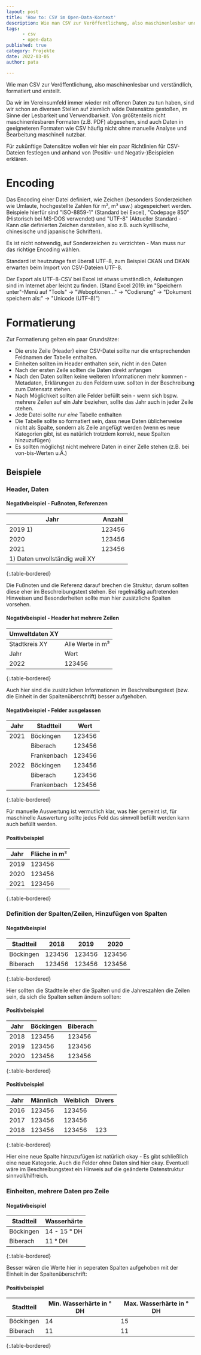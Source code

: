 ```yaml
---
layout: post
title: 'How to: CSV im Open-Data-Kontext'
description: Wie man CSV zur Veröffentlichung, also maschinenlesbar und verständlich, formatiert und erstellt.
tags: 
      - csv
      - open-data
published: true
category: Projekte
date: 2022-03-05
author: pata

---
```


Wie man CSV zur Veröffentlichung, also maschinenlesbar und verständlich, formatiert und erstellt.

Da wir im Vereinsumfeld immer wieder mit offenen Daten zu tun haben, sind wir schon an diversen Stellen auf ziemlich wilde Datensätze gestoßen, im Sinne der Lesbarkeit und Verwendbarkeit.
Von größtenteils nicht maschinenlesbaren Formaten (z.B. PDF) abgesehen, sind auch Daten in geeigneteren Formaten wie CSV häufig nicht ohne manuelle Analyse und Bearbeitung maschinell nutzbar.

Für zukünftige Datensätze wollen wir hier ein paar Richtlinien für CSV-Dateien festlegen und anhand von (Positiv- und Negativ-)Beispielen erklären.

# Encoding
Das Encoding einer Datei definiert, wie Zeichen (besonders Sonderzeichen wie Umlaute, hochgestellte Zahlen für m², m³ usw.) abgespeichert werden. Beispiele hierfür sind "ISO-8859-1" (Standard bei Excel), "Codepage 850" (Historisch bei MS-DOS verwendet) und "UTF-8" (Aktueller Standard - Kann _alle_ definierten Zeichen darstellen, also z.B. auch kyrillische, chinesische und japanische Schriften).

Es ist nicht notwendig, auf Sonderzeichen zu verzichten - Man muss nur das richtige Encoding wählen.

Standard ist heutzutage fast überall UTF-8, zum Beispiel CKAN und DKAN erwarten beim Import von CSV-Dateien UTF-8.

Der Export als UTF-8-CSV bei Excel ist etwas umständlich, Anleitungen sind im Internet aber leicht zu finden. (Stand Excel 2019: im "Speichern unter"-Menü auf "Tools" -> "Weboptionen..." -> "Codierung" -> "Dokument speichern als:" -> "Unicode (UTF-8)")

# Formatierung
Zur Formatierung gelten ein paar Grundsätze:
- Die erste Zeile (Header) einer CSV-Datei sollte nur die entsprechenden Feldnamen der Tabelle enthalten.
- Einheiten sollten im Header enthalten sein, nicht in den Daten
- Nach der ersten Zeile sollten die Daten direkt anfangen
- Nach den Daten sollten keine weiteren Informationen mehr kommen - Metadaten, Erklärungen zu den Feldern usw. sollten in der Beschreibung zum Datensatz stehen.
- Nach Möglichkeit sollten alle Felder befüllt sein - wenn sich bspw. mehrere Zeilen auf ein Jahr beziehen, sollte das Jahr auch in jeder Zeile stehen.
- Jede Datei sollte nur _eine_ Tabelle enthalten
- Die Tabelle sollte so formatiert sein, dass neue Daten üblicherweise nicht als Spalte, sondern als Zeile angefügt werden (wenn es neue Kategorien gibt, ist es natürlich trotzdem korrekt, neue Spalten hinzuzufügen)
- Es sollten möglichst nicht mehrere Daten in einer Zelle stehen (z.B. bei von-bis-Werten u.Ä.)

## Beispiele

### Header, Daten

#### Negativbeispiel - Fußnoten, Referenzen

| Jahr                           | Anzahl |
|--------------------------------|--------|
| 2019 1)                        | 123456 |
| 2020                           | 123456 |
| 2021                           | 123456 |
| 1) Daten unvollständig weil XY |        |
{:.table-bordered}

Die Fußnoten und die Referenz darauf brechen die Struktur, darum sollten diese eher im Beschreibungstext stehen.
Bei regelmäßig auftretenden Hinweisen und Besonderheiten sollte man hier zusätzliche Spalten vorsehen.

#### Negativbeispiel - Header hat mehrere Zeilen

| Umweltdaten XY |                  |
|----------------|------------------|
| Stadtkreis XY  | Alle Werte in m³ |
| Jahr           | Wert             |
| 2022           | 123456           |
{:.table-bordered}

Auch hier sind die zusätzlichen Informationen im Beschreibungstext (bzw. die Einheit in der Spaltenüberschrift) besser aufgehoben.

#### Negativbeispiel - Felder ausgelassen

| Jahr | Stadtteil   | Wert   |
|------|-------------|--------|
| 2021 | Böckingen   | 123456 |
|      | Biberach    | 123456 |
|      | Frankenbach | 123456 |
| 2022 | Böckingen   | 123456 |
|      | Biberach    | 123456 |
|      | Frankenbach | 123456 |
{:.table-bordered}

Für manuelle Auswertung ist vermutlich klar, was hier gemeint ist, für maschinelle Auswertung sollte jedes Feld das sinnvoll befüllt werden kann auch befüllt werden.

#### Positivbeispiel

| Jahr | Fläche in m² |
|------|--------------|
| 2019 | 123456       |
| 2020 | 123456       |
| 2021 | 123456       |
{:.table-bordered}

### Definition der Spalten/Zeilen, Hinzufügen von Spalten

#### Negativbeispiel

| Stadtteil | 2018   | 2019   | 2020   |
|-----------|--------|--------|--------|
| Böckingen | 123456 | 123456 | 123456 |
| Biberach  | 123456 | 123456 | 123456 |
{:.table-bordered}

Hier sollten die Stadtteile eher die Spalten und die Jahreszahlen die Zeilen sein, da sich die Spalten selten ändern sollten:

#### Positivbeispiel

| Jahr | Böckingen | Biberach |
|------|-----------|----------|
| 2018 | 123456    | 123456   |
| 2019 | 123456    | 123456   |
| 2020 | 123456    | 123456   |
{:.table-bordered}

#### Positivbeispiel

| Jahr | Männlich | Weiblich | Divers |
|------|----------|----------|--------|
| 2016 | 123456   | 123456   |        |
| 2017 | 123456   | 123456   |        |
| 2018 | 123456   | 123456   | 123    |
{:.table-bordered}

Hier eine neue Spalte hinzuzufügen ist natürlich okay - Es gibt schließlich eine neue Kategorie. Auch die Felder ohne Daten sind hier okay. Eventuell wäre im Beschreibungstext ein Hinweis auf die geänderte Datenstruktur sinnvoll/hilfreich.

### Einheiten, mehrere Daten pro Zeile
#### Negativbeispiel

| Stadtteil | Wasserhärte  |
|-----------|--------------|
| Böckingen | 14 - 15 ° DH |
| Biberach  | 11 ° DH      |
{:.table-bordered}

Besser wären die Werte hier in seperaten Spalten aufgehoben mit der Einheit in der Spaltenüberschrift:

#### Positivbeispiel

| Stadtteil | Min. Wasserhärte in ° DH | Max. Wasserhärte in ° DH |
|-----------|--------------------------|--------------------------|
| Böckingen | 14                       | 15                       |
| Biberach  | 11                       | 11                       |
{:.table-bordered}
